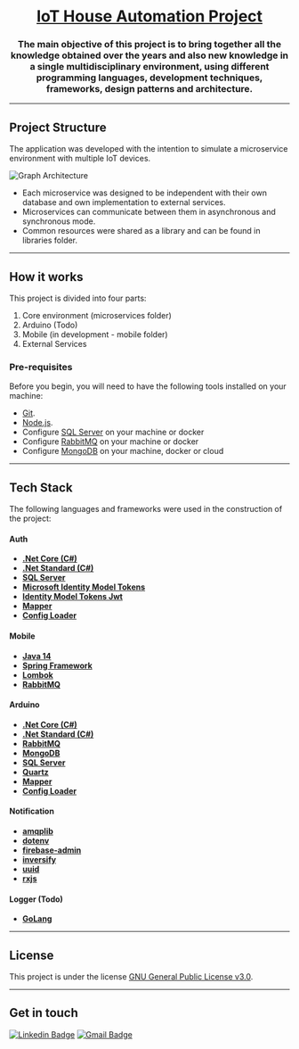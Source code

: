 <h1 align="center">
     <a href="#"> IoT House Automation Project </a>
</h1>

<h3 align="center">
    The main objective of this project is to bring together all the knowledge obtained over the years and also new knowledge in a single multidisciplinary environment, using different programming languages, development techniques, frameworks, design patterns and architecture.
</h3>

---

## Project Structure

The application was developed with the intention to simulate a microservice environment with multiple IoT devices.

![Graph Architecture](https://i.imgur.com/vK06P9g.png)

- Each microservice was designed to be independent with their own database and own implementation to external services.
- Microservices can communicate between them in asynchronous and synchronous mode.
- Common resources were shared as a library and can be found in libraries folder.

---

## How it works

This project is divided into four parts:
1. Core environment (microservices folder)
2. Arduino (Todo)
3. Mobile (in development - mobile folder)
4. External Services



### Pre-requisites

Before you begin, you will need to have the following tools installed on your machine:
- [Git](https://git-scm.com).
- [Node.js](https://nodejs.org/en/).
- Configure [SQL Server]() on your machine or docker
- Configure [RabbitMQ]() on your machine or docker
- Configure [MongoDB]() on your machine, docker or cloud

---

## Tech Stack

The following languages and frameworks were used in the construction of the project:

#### **Auth**
-   **[.Net Core (C#)](https://docs.microsoft.com/pt-br/dotnet/standard/net-standard)**
-   **[.Net Standard (C#)](https://dotnet.microsoft.com/download)**
-   **[SQL Server](https://www.microsoft.com/pt-br/sql-server/sql-server-downloads)**
-   **[Microsoft Identity Model Tokens](https://www.nuget.org/packages/Microsoft.IdentityModel.Tokens/6.5.0)**
-   **[Identity Model Tokens Jwt](https://www.nuget.org/packages/System.IdentityModel.Tokens.Jwt/6.5.0)**
-   **[Mapper](https://github.com/Katsshura/IoT-House-Automation/tree/master/Libraries/IoT.House.Automation.Libraries/IoT.House.Automation.Libraries.Mapper)**
-   **[Config Loader](https://github.com/Katsshura/IoT-House-Automation/tree/master/Libraries/IoT.House.Automation.Libraries/IoT.House.Automation.Libraries.ConfigLoader)**

#### **Mobile**
-   **[Java 14](https://www.oracle.com/java/technologies/javase/jdk14-archive-downloads.html)**
-   **[Spring Framework](https://spring.io/)**
-   **[Lombok](https://projectlombok.org/)**
-   **[RabbitMQ](https://www.rabbitmq.com/)**

#### **Arduino**
-   **[.Net Core (C#)](https://docs.microsoft.com/pt-br/dotnet/standard/net-standard)**
-   **[.Net Standard (C#)](https://dotnet.microsoft.com/download)**
-   **[RabbitMQ](https://www.rabbitmq.com/)**
-   **[MongoDB](https://www.mongodb.com/)**
-   **[SQL Server](https://www.microsoft.com/pt-br/sql-server/sql-server-downloads)**
-   **[Quartz](https://www.nuget.org/packages/Quartz/3.0.7)**
-   **[Mapper](https://github.com/Katsshura/IoT-House-Automation/tree/master/Libraries/IoT.House.Automation.Libraries/IoT.House.Automation.Libraries.Mapper)**
-   **[Config Loader](https://github.com/Katsshura/IoT-House-Automation/tree/master/Libraries/IoT.House.Automation.Libraries/IoT.House.Automation.Libraries.ConfigLoader)**

#### **Notification**
-   **[amqplib](https://www.npmjs.com/package/amqplib)**
-   **[dotenv](https://www.npmjs.com/package/dotenv)**
-   **[firebase-admin](https://www.npmjs.com/package/firebase-admin)**
-   **[inversify](http://inversify.io/)**
-   **[uuid](https://www.npmjs.com/package/uuid)**
-   **[rxjs](https://www.npmjs.com/package/rxjs)**

#### **Logger** (Todo)
- **[GoLang](https://golang.org/)**

---

## License

This project is under the license [GNU General Public License v3.0](./LICENSE).

---

## Get in touch
[![Linkedin Badge](https://img.shields.io/badge/-LinkedIn-blue?style=flat-square&logo=Linkedin&logoColor=white&link=https://www.linkedin.com/in/katsshura/)](https://www.linkedin.com/in/katsshura/)
[![Gmail Badge](https://img.shields.io/badge/-Gmail-c14438?style=flat-square&logo=Gmail&logoColor=white&link=mailto:xr.emerson@gmail.com)](mailto:xr.emerson@gmail.com)
